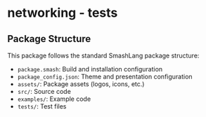 # networking - tests
## Package Structure

This package follows the standard SmashLang package structure:

- `package.smash`: Build and installation configuration
- `package_config.json`: Theme and presentation configuration
- `assets/`: Package assets (logos, icons, etc.)
- `src/`: Source code
- `examples/`: Example code
- `tests/`: Test files

